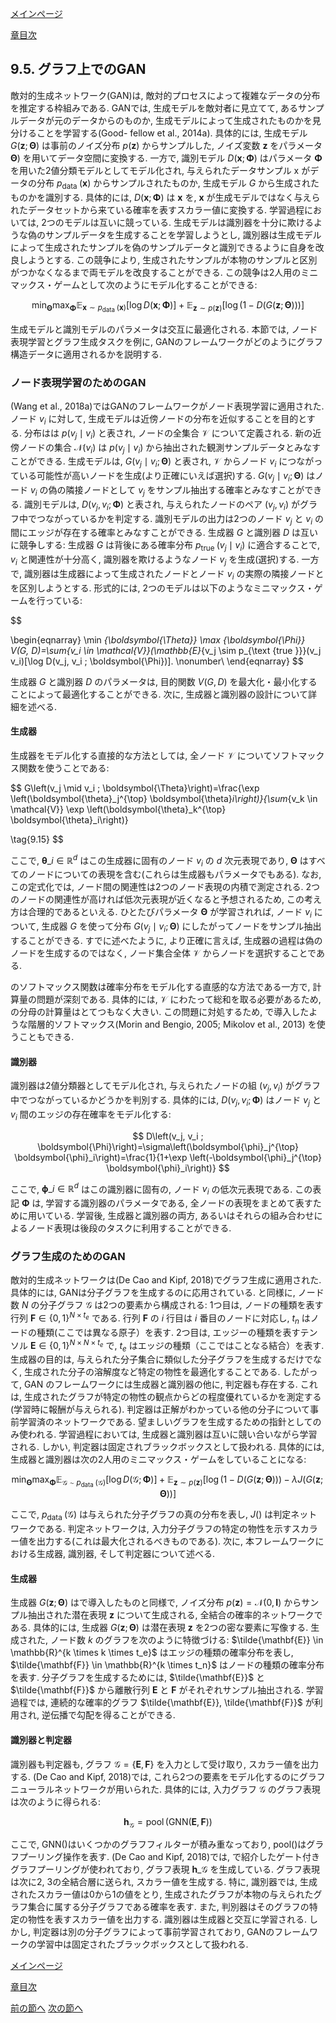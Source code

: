 [メインページ](../../index.markdown)

[章目次](./chap9.md)
## 9.5. グラフ上でのGAN

敵対的生成ネットワーク(GAN)は, 敵対的プロセスによって複雑なデータの分布を推定する枠組みである. GANでは, 生成モデルを敵対者に見立てて, あるサンプルデータが元のデータからのものか, 生成モデルによって生成されたものかを見分けることを学習する(Good- fellow et al., 2014a). 具体的には, 生成モデル $G(\mathbf{z} ; \boldsymbol{\Theta})$ は事前のノイズ分布 $p(\mathbf{z})$ からサンプルした, ノイズ変数 $\mathbf{z}$ をパラメータ $\boldsymbol{\Theta})$ を用いてデータ空間に変換する. 一方で, 識別モデル $D(\mathbf{x} ; \mathbf{\Phi})$ はパラメータ $\mathbf{\Phi}$ を用いた2値分類モデルとしてモデル化され, 与えられたデータサンプル $\mathrm{x}$ がデータの分布 $p_{\text {data }}(\mathbf{x})$ からサンプルされたものか, 生成モデル $G$ から生成されたものかを識別する. 具体的には,  $D(\mathbf{x} ; \mathbf{\Phi})$ は $\mathbf{x}$ を,  $\mathbf{x}$ が生成モデルではなく与えられたデータセットから来ている確率を表すスカラー値に変換する. 学習過程においては, 2つのモデルは互いに競っている. 生成モデルは識別器を十分に欺けるような偽のサンプルデータを生成することを学習しようとし, 識別器は生成モデルによって生成されたサンプルを偽のサンプルデータと識別できるように自身を改良しようとする. この競争により, 生成されたサンプルが本物のサンプルと区別がつかなくなるまで両モデルを改良することができる. この競争は2人用のミニマックス・ゲームとして次のようにモデル化することができる:

 $$
 \min _{\boldsymbol{\Theta}} \max _{\boldsymbol{\Phi}} \mathbb{E}_{\mathbf{x} \sim p_{\text {data }}(\mathbf{x})}[\log D(\mathbf{x} ; \boldsymbol{\Phi})]+\mathbb{E}_{\mathbf{z} \sim p(\mathbf{z})}[\log (1-D(G(\mathbf{z} ; \boldsymbol{\Theta})))]    \nonumber $$
 

生成モデルと識別モデルのパラメータは交互に最適化される. 本節では, ノード表現学習とグラフ生成タスクを例に, GANのフレームワークがどのようにグラフ構造データに適用されるかを説明する.

### ノード表現学習のためのGAN

(Wang et al., 2018a)ではGANのフレームワークがノード表現学習に適用された. ノード $v_i$ に対して, 生成モデルは近傍ノードの分布を近似することを目的とする. 分布はは $p\left(v_j \mid v_i\right)$ と表され, ノードの全集合 $\mathcal{V}$ について定義される. 新の近傍ノードの集合 $\mathcal{N}\left(v_i\right)$ は $p\left(v_j \mid v_i\right)$ から抽出された観測サンプルデータとみなすことができる. 生成モデルは,  $G\left(v_j \mid v_i ; \boldsymbol{\Theta}\right)$ と表され,  $\mathcal{V}$ からノード $v_i$ につながっている可能性が高いノードを生成(より正確にいえば選択)する.  $G\left(v_j \mid v_i ; \boldsymbol{\Theta}\right)$ はノード $v_i$ の偽の隣接ノードとして $v_j$ をサンプル抽出する確率とみなすことができる. 識別モデルは,  $D\left(v_j, v_i ; \mathbf{\Phi}\right)$ と表され, 与えられたノードのペア $(v_j, v_i)$ がグラフ中でつながっているかを判定する. 識別モデルの出力は2つのノード $v_j$ と $v_i$ の間にエッジが存在する確率とみなすことができる. 生成器 $G$ と識別器 $D$ は互いに競争しする: 生成器 $G$ は背後にある確率分布 $p_{\text {true }}\left(v_j \mid v_i\right)$ に適合することで,  $v_i$ と関連性が十分高く, 識別器を欺けるようなノード $v_j$ を生成(選択)する. 一方で, 識別器は生成器によって生成されたノードとノード $v_i$ の実際の隣接ノードとを区別しようとする. 形式的には, 2つのモデルは以下のようなミニマックス・ゲームを行っている:

  

$$

\begin{eqnarray}
    \min _{\boldsymbol{\Theta}} \max _{\boldsymbol{\Phi}} V(G, D)=\sum_{v_i \in \mathcal{V}}(\mathbb{E}_{v_j \sim p_{\text {true }}}(v_j v_i)[\log D(v_j, v_i ; \boldsymbol{\Phi})]\. \nonumber\\
\end{eqnarray}
$$

  

生成器 $G$ と識別器 $D$ のパラメータは, 目的関数 $V(G, D)$ を最大化・最小化することによって最適化することができる. 次に, 生成器と識別器の設計について詳細を述べる.

#### 生成器

生成器をモデル化する直接的な方法としては, 全ノード $\mathcal{V}$ についてソフトマックス関数を使うことである:

 $$
 G\left(v_j \mid v_i ; \boldsymbol{\Theta}\right)=\frac{\exp \left(\boldsymbol{\theta}_j^{\top} \boldsymbol{\theta}_i\right)}{\sum_{v_k \in \mathcal{V}} \exp \left(\boldsymbol{\theta}_k^{\top} \boldsymbol{\theta}_i\right)}
    
\tag{9.15} $$
 

ここで,  $\boldsymbol{\theta}\_i \in \mathbb{R}^{d}$ はこの生成器に固有のノード $v_i$ の $d$ 次元表現であり,  $\boldsymbol{\Theta}$ はすべてのノードについての表現を含む(これらは生成器もパラメータでもある). なお, この定式化では, ノード間の関連性は2つのノード表現の内積で測定される. 2つのノードの関連性が高ければ低次元表現が近くなると予想されるため, この考え方は合理的であるといえる. ひとたびパラメータ $\boldsymbol{\Theta}$ が学習されれば, ノード $v_i$ について, 生成器 $G$ を使って分布 $G\left(v_j \mid v_i ; \boldsymbol{\Theta}\right)$ にしたがってノードをサンプル抽出することができる. すでに述べたように, より正確に言えば, 生成器の過程は偽のノードを生成するのではなく, ノード集合全体 $\mathcal{V}$ からノードを選択することである.

のソフトマックス関数は確率分布をモデル化する直感的な方法である一方で, 計算量の問題が深刻である. 具体的には,  $\mathcal{V}$ にわたって総和を取る必要があるため, の分母の計算量はとてつもなく大きい. この問題に対処するため, で導入したような階層的ソフトマックス(Morin and Bengio, 2005; Mikolov et al., 2013) を使うこともできる.

#### 識別器

識別器は2値分類器としてモデル化され, 与えられたノードの組 $(v_j, v_i)$ がグラフ中でつながっているかどうかを判別する. 具体的には,  $D\left(v_j, v_i ; \mathbf{\Phi}\right)$ はノード $v_j$ と $v_i$ 間のエッジの存在確率をモデル化する:

 

$$
 D\left(v_j, v_i ; \boldsymbol{\Phi}\right)=\sigma\left(\boldsymbol{\phi}_j^{\top} \boldsymbol{\phi}_i\right)=\frac{1}{1+\exp \left(-\boldsymbol{\phi}_j^{\top} \boldsymbol{\phi}_i\right)} $$


 

ここで,  $\boldsymbol{\phi}\_i \in \mathbb{R}^{d}$ はこの識別器に固有の, ノード $v_i$ の低次元表現である. この表記 $\boldsymbol{\Phi}$ は, 学習する識別器のパラメータである, 全ノードの表現をまとめて表すために用いている. 学習後, 生成器と識別器の両方, あるいはそれらの組み合わせによるノード表現は後段のタスクに利用することができる.

### グラフ生成のためのGAN

敵対的生成ネットワークは(De Cao and Kipf, 2018)でグラフ生成に適用された. 具体的には, GANは分子グラフを生成するのに応用されている. と同様に, ノード数 $N$ の分子グラフ $\mathcal{G}$ は2つの要素から構成される: 1つ目は, ノードの種類を表す行列 $\mathbf{F} \in\{0,1\}^{N \times t_e}$ である. 行列 $\mathbf{F}$ の $i$ 行目は $i$ 番目のノードに対応し,  $t_n$ はノードの種類(ここでは異なる原子）を表す. 2つ目は, エッジーの種類を表すテンソル $\mathbf{E} \in\{0,1\}^{N \times N \times t_e}$ で,  $t_e$ はエッジの種類（ここではことなる結合）を表す. 生成器の目的は, 与えられた分子集合に類似した分子グラフを生成するだけでなく, 生成された分子の溶解度など特定の物性を最適化することである. したがって, GAN のフレームワークには生成器と識別器の他に, 判定器も存在する. これは, 生成されたグラフが特定の物性の観点からどの程度優れているかを測定する(学習時に報酬が与えられる). 判定器は正解がわかっている他の分子について事前学習済のネットワークである. 望ましいグラフを生成するための指針としてのみ使われる. 学習過程においては, 生成器と識別器は互いに競い合いながら学習される. しかい, 判定器は固定されブラックボックスとして扱われる. 具体的には, 生成器と識別器は次の2人用のミニマックス・ゲームをしていることになる:

 $$
 \min_{\boldsymbol{\Theta}} \max_{\boldsymbol{\Phi}} \mathbb{E}_{\mathcal{G} \sim p_{\text {data }}(\mathcal{G})}[\log D(\mathcal{G} ; \boldsymbol{\Phi})]+\mathbb{E}_{\mathbf{z} \sim p(\mathbf{z})}[\log (1-D(G(\mathbf{z} ; \boldsymbol{\Theta})))-\lambda J(G(\mathbf{z} ; \boldsymbol{\Theta}))]    \nonumber $$
 

ここで,  $p_{\text {data }}(\mathcal{G})$ は与えられた分子グラフの真の分布を表し,  $J()$ は判定ネットワークである. 判定ネットワークは, 入力分子グラフの特定の物性を示すスカラー値を出力する(これは最大化されるべきものである). 次に, 本フレームワークにおける生成器, 識別器, そして判定器について述べる.

#### 生成器

生成器 $G(\mathbf{z} ; \boldsymbol{\Theta})$ はで導入したものと同様で, ノイズ分布 $p(\mathbf{z})=\mathcal{N}(0, \mathbf{I})$ からサンプル抽出された潜在表現 $\mathbf{z}$ について生成される, 全結合の確率的ネットワークである. 具体的には, 生成器 $G(\mathbf{z} ; \boldsymbol{\Theta})$ は潜在表現 $\mathbf{z}$ を2つの密な要素に写像する. 生成された, ノード数 $k$ のグラフを次のように特徴づける:  $\tilde{\mathbf{E}} \in \mathbb{R}^{k \times k \times t_e}$ はエッジの種類の確率分布を表し,  $\tilde{\mathbf{F}} \in \mathbb{R}^{k \times t_n}$ はノードの種類の確率分布を表す. 分子グラフを生成するためには,  $\tilde{\mathbf{E}}$ と $\tilde{\mathbf{F}}$ から離散行列 $\mathbf{E}$ と $\mathbf{F}$ がそれぞれサンプル抽出される. 学習過程では, 連続的な確率的グラフ $\tilde{\mathbf{E}}, \tilde{\mathbf{F}}$ が利用され, 逆伝播で勾配を得ることができる.

#### 識別器と判定器

識別器も判定器も, グラフ $\mathcal{G}=\{\mathbf{E}, \mathbf{F}\}$ を入力として受け取り, スカラー値を出力する. (De Cao and Kipf, 2018)では, これら2つの要素をモデル化するのにグラフニューラルネットワークが用いられた. 具体的には, 入力グラフ $\mathcal{G}$ のグラフ表現は次のように得られる:

 $$
 \mathbf{h}_{\mathcal{G}}=\operatorname{pool}(\mathrm{GNN}(\mathbf{E}, \mathbf{F}))
    \nonumber $$
 

ここで, GNN()はいくつかのグラフフィルターが積み重なっており, pool()はグラフプーリング操作を表す. (De Cao and Kipf, 2018)では, で紹介したゲート付きグラフプーリングが使われており, グラフ表現 $\mathbf{h}\_{\mathcal{G}}$ を生成している. グラフ表現は次に2, 3の全結合層に送られ, スカラー値を生成する. 特に, 識別器では, 生成されたスカラー値は0から1の値をとり, 生成されたグラフが本物の与えられたグラフ集合に属する分子グラフである確率を表す. また, 判別器はそのグラフの特定の物性を表すスカラー値を出力する. 識別器は生成器と交互に学習される. しかし, 判定器は別の分子グラフによって事前学習されており, GANのフレームワークの学習中は固定されたブラックボックスとして扱われる.


[メインページ](../../index.markdown)

[章目次](./chap9.md)

[前の節へ](./subsection_04.md) [次の節へ](./subsection_06.md)


